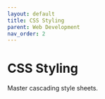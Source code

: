 ```yaml
---
layout: default
title: CSS Styling
parent: Web Development
nav_order: 2
---
```


# CSS Styling

Master cascading style sheets.